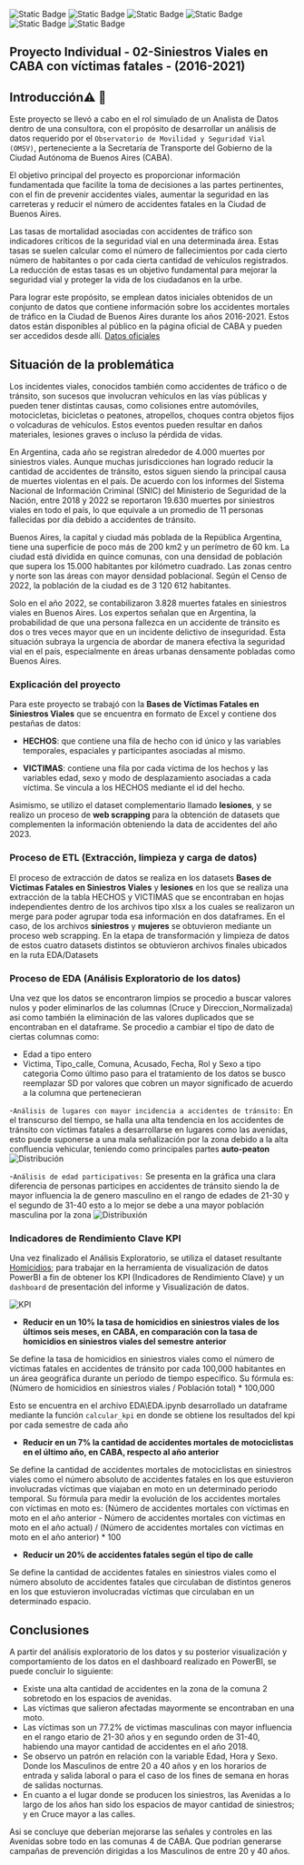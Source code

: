 ![Static Badge](https://img.shields.io/badge/PowerBI-gray?style=flat&logo=powerbi)
![Static Badge](https://img.shields.io/badge/Python-gray?style=flat&logo=python)
![Static Badge](https://img.shields.io/badge/-Pandas-gray?style=flat&logo=pandas)
![Static Badge](https://img.shields.io/badge/-Matplotlib-gray?style=flat&logo=matplotlib)
![Static Badge](https://img.shields.io/badge/-Seaborn-gray?style=flat&logo=seaborn)
![Static Badge](https://img.shields.io/badge/Visual_Studio_Code-gray?style=flat&logo=visual%20studio%20code&logoColor=white)

## **Proyecto Individual** - 02-Siniestros Viales en CABA con víctimas fatales - (2016-2021) 

## **Introducción**⚠️ 🚧
Este proyecto se llevó a cabo en el rol simulado de un Analista de Datos dentro de una consultora, con el propósito de desarrollar un análisis de datos requerido por el `Observatorio de Movilidad y Seguridad Vial (OMSV)`, perteneciente a la Secretaría de Transporte del Gobierno de la Ciudad Autónoma de Buenos Aires (CABA).

El objetivo principal del proyecto es proporcionar información fundamentada que facilite la toma de decisiones a las partes pertinentes, con el fin de prevenir accidentes viales, aumentar la seguridad en las carreteras y reducir el número de accidentes fatales en la Ciudad de Buenos Aires.

Las tasas de mortalidad asociadas con accidentes de tráfico son indicadores críticos de la seguridad vial en una determinada área. Estas tasas se suelen calcular como el número de fallecimientos por cada cierto número de habitantes o por cada cierta cantidad de vehículos registrados. La reducción de estas tasas es un objetivo fundamental para mejorar la seguridad vial y proteger la vida de los ciudadanos en la urbe.

Para lograr este propósito, se emplean datos iniciales obtenidos de un conjunto de datos que contiene información sobre los accidentes mortales de tráfico en la Ciudad de Buenos Aires durante los años 2016-2021. Estos datos están disponibles al público en la página oficial de CABA y pueden ser accedidos desde allí.
[Datos oficiales](https://data.buenosaires.gob.ar/dataset/victimas-siniestros-viales)

## **Situación de la problemática**

Los incidentes viales, conocidos también como accidentes de tráfico o de tránsito, son sucesos que involucran vehículos en las vías públicas y pueden tener distintas causas, como colisiones entre automóviles, motocicletas, bicicletas o peatones, atropellos, choques contra objetos fijos o volcaduras de vehículos. Estos eventos pueden resultar en daños materiales, lesiones graves o incluso la pérdida de vidas.

En Argentina, cada año se registran alrededor de 4.000 muertes por siniestros viales. Aunque muchas jurisdicciones han logrado reducir la cantidad de accidentes de tránsito, estos siguen siendo la principal causa de muertes violentas en el país. De acuerdo con los informes del Sistema Nacional de Información Criminal (SNIC) del Ministerio de Seguridad de la Nación, entre 2018 y 2022 se reportaron 19.630 muertes por siniestros viales en todo el país, lo que equivale a un promedio de 11 personas fallecidas por día debido a accidentes de tránsito.

Buenos Aires, la capital y ciudad más poblada de la República Argentina, tiene una superficie de poco más de 200 km2 y un perímetro de 60 km. La ciudad está dividida en quince comunas, con una densidad de población que supera los 15.000 habitantes por kilómetro cuadrado. Las zonas centro y norte son las áreas con mayor densidad poblacional. Según el Censo de 2022, la población de la ciudad es de 3 120 612 habitantes.

Solo en el año 2022, se contabilizaron 3.828 muertes fatales en siniestros viales en Buenos Aires. Los expertos señalan que en Argentina, la probabilidad de que una persona fallezca en un accidente de tránsito es dos o tres veces mayor que en un incidente delictivo de inseguridad. Esta situación subraya la urgencia de abordar de manera efectiva la seguridad vial en el país, especialmente en áreas urbanas densamente pobladas como Buenos Aires.

### Explicación del proyecto

Para este proyecto se trabajó con la **Bases de Víctimas Fatales en Siniestros Viales** que se encuentra en formato de Excel y contiene dos pestañas de datos:

 * **HECHOS**: que contiene una fila de hecho con id único y las variables temporales, espaciales y participantes asociadas al mismo.

 * **VICTIMAS**: contiene una fila por cada víctima de los hechos y las variables edad, sexo y modo de desplazamiento asociadas a cada víctima. Se vincula a los HECHOS mediante el id del hecho.

Asimismo, se utilizo el dataset complementario llamado **lesiones**, y se realizo un proceso de **web scrapping** para la obtención de datasets que complementen la información obteniendo la data de accidentes del año 2023.

### Proceso de ETL (Extracción, limpieza y carga de datos)
El proceso de extracción de datos se realiza en los datasets **Bases de Víctimas Fatales en Siniestros Viales** y **lesiones** en los que se realiza una extracción de la tabla HECHOS y VICTIMAS que se encontraban en hojas independientes dentro de los archivos tipo xlsx a los cuales se realizaron un merge para poder agrupar toda esa información en dos dataframes. En el caso, de los archivos **siniestros** y **mujeres** se obtuvieron mediante un proceso web scrapping.
En la etapa de transformación y limpieza de datos de estos cuatro datasets distintos se obtuvieron archivos finales ubicados en la ruta EDA/Datasets 

### Proceso de EDA (Análisis Exploratorio de los datos)
Una vez que los datos se encontraron limpios se procedio a buscar valores nulos y poder eliminarlos de las columnas (Cruce y
Direccion_Normalizada) asi como también la eliminación de las valores duplicados que se encontraban en el dataframe.
Se procedio a cambiar el tipo de dato de ciertas columnas como:
- Edad a tipo entero
- Victima, Tipo_calle, Comuna, Acusado, Fecha, Rol y Sexo a tipo categoria
Como último paso para el tratamiento de los datos se busco reemplazar SD por valores que cobren un mayor significado de acuerdo a la columna que pertenecieran

-`Análisis de lugares con mayor incidencia a accidentes de tránsito:` 
En el transcurso del tiempo, se halla una alta tendencia en los accidentes de tránsito con víctimas fatales a desarrollarse en lugares como las avenidas, esto puede suponerse a una mala señalización por la zona debido a la alta confluencia vehicular, teniendo como principales partes **auto-peaton**
![Distribución](images/dist_calle.png)

-`Análisis de edad participativos:` 
Se presenta en la gráfica una clara diferencia de personas participes en accidentes de tránsito siendo la de mayor influencia la de genero masculino en el rango de edades de 21-30 y el segundo de 31-40 esto a lo mejor se debe a una mayor población masculina por la zona 
![Distribuxión](images/Dist_edad.png)

### Indicadores de Rendimiento Clave KPI

Una vez finalizado el Análisis Exploratorio, se utiliza el dataset resultante [Homicidios](EDA\Datasets\data_homicidios.csv); para trabajar en la herramienta de visualización de datos PowerBI a fin de obtener los KPI (Indicadores de Rendimiento Clave) y un `dashboard` de presentación del informe y Visualización de datos.

![KPI](images/kpi.png)

 - **Reducir en un 10% la tasa de homicidios en siniestros viales de los últimos seis meses, en CABA, en comparación con la tasa de homicidios en siniestros viales del semestre anterior**

Se define la tasa de homicidios en siniestros viales como el número de víctimas fatales en accidentes de tránsito por cada 100,000 habitantes en un área geográfica durante un período de tiempo específico. Su fórmula es: (Número de homicidios en siniestros viales / Población total) * 100,000

Esto se encuentra en el archivo EDA\EDA.ipynb desarrollado un dataframe mediante la función `calcular_kpi` en donde se obtiene los resultados del kpi por cada semestre de cada año 

 - **Reducir en un 7% la cantidad de accidentes mortales de motociclistas en el último año, en CABA, respecto al año anterior**

Se define la cantidad de accidentes mortales de motociclistas en siniestros viales como el número absoluto de accidentes fatales en los que estuvieron involucradas víctimas que viajaban en moto en un determinado periodo temporal. Su fórmula para medir la evolución de los accidentes mortales con víctimas en moto es: (Número de accidentes mortales con víctimas en moto en el año anterior - Número de accidentes mortales con víctimas en moto en el año actual) / (Número de accidentes mortales con víctimas en moto en el año anterior) * 100


 - **Reducir un 20% de accidentes fatales según el tipo de calle**

Se define la cantidad de accidentes fatales en siniestros viales como el número absoluto de accidentes fatales que circulaban de distintos generos en los que estuvieron involucradas víctimas que circulaban en un determinado espacio. 

## **Conclusiones**

A partir del análisis exploratorio de los datos y su posterior visualización y comportamiento de los datos en el dashboard realizado en PowerBI, se puede concluir lo siguiente:
- Existe una alta cantidad de accidentes en la zona de la comuna 2 sobretodo en los espacios de avenidas.
- Las víctimas que salieron afectadas mayormente se encontraban en una moto.
- Las víctimas son un 77.2% de víctimas masculinas con mayor influencia en el rango etario de 21-30 años y en segundo orden de 31-40, habiendo una mayor cantidad de accidentes en el año 2018.
- Se observo un patrón en relación con la variable Edad, Hora y Sexo. Donde los Masculinos de entre 20 a 40 años y en los horarios de entrada y salida laboral o para el caso de los fines de semana en horas de salidas nocturnas.
- En cuanto a el lugar donde se producen los siniestros, las Avenidas a lo largo de los años han sido los espacios de mayor cantidad de siniestros; y en Cruce mayor a las calles. 

Asi se concluye que deberían mejorarse las señales y controles en las Avenidas sobre todo en las comunas 4 de CABA. Que podrían generarse campañas de prevención dirigidas a los Masculinos de entre 20 y 40 años.